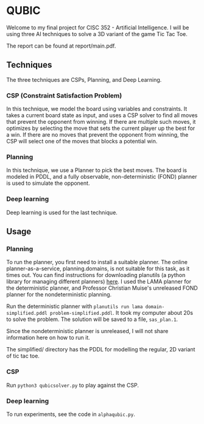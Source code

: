
# QUBIC

Welcome to my final project for CISC 352 - Artificial Intelligence. I will be using three AI techniques to solve a 3D variant of the game Tic Tac Toe.

The report can be found at report/main.pdf.

## Techniques
The three techniques are CSPs, Planning, and Deep Learning.

### CSP (Constraint Satisfaction Problem)
In this technique, we model the board using variables and constraints. It takes a current board state as input, and uses a CSP solver to find all moves that prevent the opponent from winning. If there are multiple such moves, it optimizes by selecting the move that sets the current player up the best for a win. If there are no moves that prevent the opponent from winning, the CSP will select one of the moves that blocks a potential win.

### Planning
In this technique, we use a Planner to pick the best moves. The board is modeled in PDDL, and a fully observable, non-deterministic (FOND) planner is used to simulate the opponent.

### Deep learning
Deep learning is used for the last technique.

## Usage

### Planning
To run the planner, you first need to install a suitable planner. The online planner-as-a-service, planning.domains, is not suitable for this task, as it times out. You can find instructions for downloading planutils (a python library for managing different planners) [here](https://pypi.org/project/planutils/). I used the LAMA planner for the deterministic planner, and Professor Christian Muise's unreleased FOND planner for the nondeterministic planning.

Run the deterministic planner with `planutils run lama domain-simplified.pddl problem-simplified.pddl`. It took my computer about 20s to solve the problem. The solution will be saved to a file, `sas_plan.1`.

Since the nondeterministic planner is unreleased, I will not share information here on how to run it.

The simplified/ directory has the PDDL for modelling the regular, 2D variant of tic tac toe.

### CSP
Run `python3 qubicsolver.py` to play against the CSP.

### Deep learning
To run experiments, see the code in `alphaqubic.py`.
